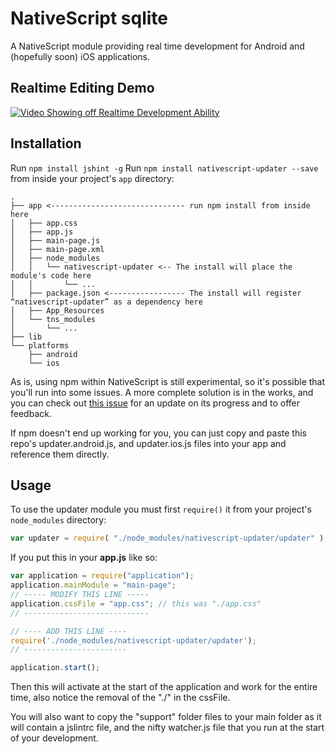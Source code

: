# NativeScript sqlite

A NativeScript module providing real time development for Android and (hopefully soon) iOS applications.


## Realtime Editing Demo
[![Video Showing off Realtime Development Ability](http://img.youtube.com/vi/cCiyJZexSOQ﻿/0.jpg)](http://www.youtube.com/watch?v=cCiyJZexSOQ﻿)


## Installation

Run `npm install jshint -g`
Run `npm install nativescript-updater --save` from inside your project's `app` directory:

```
.
├── app <------------------------------ run npm install from inside here
│   ├── app.css
│   ├── app.js
│   ├── main-page.js
│   ├── main-page.xml
│   ├── node_modules
│   │   └── nativescript-updater <-- The install will place the module's code here
│   │       └── ...
│   ├── package.json <----------------- The install will register “nativescript-updater” as a dependency here
│   ├── App_Resources  
│   └── tns_modules
│       └── ...
├── lib
└── platforms
    ├── android
    └── ios
```

As is, using npm within NativeScript is still experimental, so it's possible that you'll run into some issues. A more complete solution is in the works, and you can check out [this issue](https://github.com/NativeScript/nativescript-cli/issues/362) for an update on its progress and to offer feedback.

If npm doesn't end up working for you, you can just copy and paste this repo's updater.android.js, and updater.ios.js files into your app and reference them directly.


## Usage

To use the updater module you must first `require()` it from your project's `node_modules` directory:

```js
var updater = require( "./node_modules/nativescript-updater/updater" );
```

If you put this in your **app.js** like so:
```js
var application = require("application");
application.mainModule = "main-page";
// ----- MODIFY THIS LINE -----
application.cssFile = "app.css"; // this was "./app.css"
// ----------------------------

// ---- ADD THIS LINE ----
require('./node_modules/nativescript-updater/updater');
// -----------------------

application.start();
```

Then this will activate at the start of the application and work for the entire time, also notice the removal of the "./" in the cssFile.  

You will also want to copy the "support" folder files to your main folder as it will contain a jslintrc file, and the nifty watcher.js file that you run at the start of your development.
